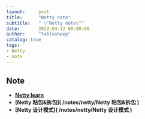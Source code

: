 ```yaml
---
layout:     post
title:      "Netty note"
subtitle:   " \"Netty note\""
date:       2022-04-12 00:00:00
author:     "tablesheep"
catalog: true
tags:
- Netty
- note
---
```




## Note

- **[Netty learn]( /notes/netty/Netty%20learn )**
- **[Netty 粘包&拆包]( /notes/netty/Netty 粘包&拆包 )**
- **[Netty 设计模式]( /notes/netty/Netty 设计模式 )**



